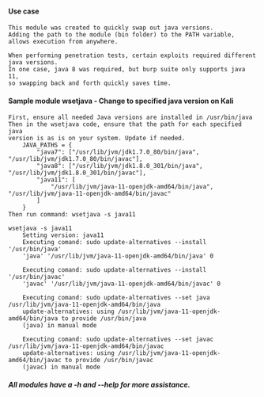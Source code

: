 #### Use case ####
    This module was created to quickly swap out java versions.
    Adding the path to the module (bin folder) to the PATH variable,
    allows execution from anywhere.

    When performing penetration tests, certain exploits required different
    java versions.
    In one case, java 8 was required, but burp suite only supports java 11,
    so swapping back and forth quickly saves time.

#### Sample module wsetjava - Change to specified java version on Kali ####
    First, ensure all needed Java versions are installed in /usr/bin/java
    Then in the wsetjava code, ensure that the path for each specified java
    version is as is on your system. Update if needed.
        JAVA_PATHS = {
            "java7": ["/usr/lib/jvm/jdk1.7.0_80/bin/java", "/usr/lib/jvm/jdk1.7.0_80/bin/javac"],
            "java8": ["/usr/lib/jvm/jdk1.8.0_301/bin/java", "/usr/lib/jvm/jdk1.8.0_301/bin/javac"],
            "java11": [
                "/usr/lib/jvm/java-11-openjdk-amd64/bin/java", "/usr/lib/jvm/java-11-openjdk-amd64/bin/javac"
            ]
        }
    Then run command: wsetjava -s java11

    wsetjava -s java11
        Setting version: java11
        Executing comand: sudo update-alternatives --install '/usr/bin/java'
        'java' '/usr/lib/jvm/java-11-openjdk-amd64/bin/java' 0

        Executing comand: sudo update-alternatives --install '/usr/bin/javac'
        'javac' '/usr/lib/jvm/java-11-openjdk-amd64/bin/javac' 0

        Executing comand: sudo update-alternatives --set java /usr/lib/jvm/java-11-openjdk-amd64/bin/java
        update-alternatives: using /usr/lib/jvm/java-11-openjdk-amd64/bin/java to provide /usr/bin/java
        (java) in manual mode

        Executing comand: sudo update-alternatives --set javac /usr/lib/jvm/java-11-openjdk-amd64/bin/javac
        update-alternatives: using /usr/lib/jvm/java-11-openjdk-amd64/bin/javac to provide /usr/bin/javac
        (javac) in manual mode

##### _All modules have a -h and --help for more assistance._ #####